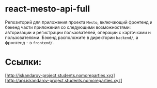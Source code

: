 # react-mesto-api-full
Репозиторий для приложения проекта `Mesto`, включающий фронтенд и бэкенд части приложения со следующими возможностями: авторизации и регистрации пользователей, операции с карточками и пользователями. Бэкенд расположите в директории `backend/`, а фронтенд - в `frontend/`. 

# Ссылки: 
[http://iskandarov-project.students.nomoreparties.xyz]
[http://api.iskandarov-project.students.nomoreparties.xyz]